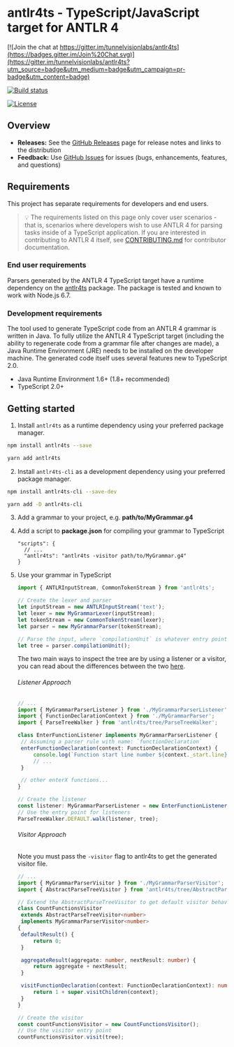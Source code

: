 # antlr4ts - TypeScript/JavaScript target for ANTLR 4

[![Join the chat at https://gitter.im/tunnelvisionlabs/antlr4ts](https://badges.gitter.im/Join%20Chat.svg)](https://gitter.im/tunnelvisionlabs/antlr4ts?utm_source=badge&utm_medium=badge&utm_campaign=pr-badge&utm_content=badge)

[![Build status](https://ci.appveyor.com/api/projects/status/d4gpmnrkfo3tb2t1/branch/master?svg=true)](https://ci.appveyor.com/project/sharwell/antlr4ts/branch/master)

[![License](https://img.shields.io/badge/License-BSD%203--Clause-blue.svg)](./LICENSE)

## Overview

- **Releases:** See the [GitHub Releases](https://github.com/tunnelvisionlabs/antlr4ts/releases) page for release notes and
  links to the distribution
- **Feedback:** Use [GitHub Issues](https://github.com/tunnelvisionlabs/antlr4ts/issues) for issues (bugs, enhancements,
  features, and questions)

## Requirements

This project has separate requirements for developers and end users.

> :bulb: The requirements listed on this page only cover user scenarios - that is, scenarios where developers wish to
> use ANTLR 4 for parsing tasks inside of a TypeScript application. If you are interested in contributing to ANTLR 4
> itself, see [CONTRIBUTING.md](CONTRIBUTING.md) for contributor documentation.

### End user requirements

Parsers generated by the ANTLR 4 TypeScript target have a runtime dependency on the
[antlr4ts](https://www.npmjs.com/package/antlr4ts) package. The package is tested and known to work with Node.js 6.7.

### Development requirements

The tool used to generate TypeScript code from an ANTLR 4 grammar is written in Java. To fully utilize the ANTLR 4
TypeScript target (including the ability to regenerate code from a grammar file after changes are made), a Java Runtime
Environment (JRE) needs to be installed on the developer machine. The generated code itself uses several features new to
TypeScript 2.0.

- Java Runtime Environment 1.6+ (1.8+ recommended)
- TypeScript 2.0+

## Getting started

1. Install `antlr4ts` as a runtime dependency using your preferred package manager.

```bash
npm install antlr4ts --save
```

```bash
yarn add antlr4ts
```

2. Install `antlr4ts-cli` as a development dependency using your preferred package manager.

```bash
npm install antlr4ts-cli --save-dev
```

```bash
yarn add -D antlr4ts-cli
```

3. Add a grammar to your project, e.g. **path/to/MyGrammar.g4**

4. Add a script to **package.json** for compiling your grammar to TypeScript

   ```
   "scripts": {
     // ...
     "antlr4ts": "antlr4ts -visitor path/to/MyGrammar.g4"
   }
   ```

5. Use your grammar in TypeScript

   ```typescript
   import { ANTLRInputStream, CommonTokenStream } from 'antlr4ts';

   // Create the lexer and parser
   let inputStream = new ANTLRInputStream('text');
   let lexer = new MyGrammarLexer(inputStream);
   let tokenStream = new CommonTokenStream(lexer);
   let parser = new MyGrammarParser(tokenStream);

   // Parse the input, where `compilationUnit` is whatever entry point you defined
   let tree = parser.compilationUnit();
   ```

   The two main ways to inspect the tree are by using a listener or a visitor, you can read about the differences between the two [here](https://github.com/antlr/antlr4/blob/master/doc/listeners.md).

   ###### Listener Approach

   ```typescript
   // ...
   import { MyGrammarParserListener } from './MyGrammarParserListener';
   import { FunctionDeclarationContext } from './MyGrammarParser';
   import { ParseTreeWalker } from 'antlr4ts/tree/ParseTreeWalker';

   class EnterFunctionListener implements MyGrammarParserListener {
   	// Assuming a parser rule with name: `functionDeclaration`
   	enterFunctionDeclaration(context: FunctionDeclarationContext) {
   		console.log(`Function start line number ${context._start.line}`);
   		// ...
   	}

   	// other enterX functions...
   }

   // Create the listener
   const listener: MyGrammarParserListener = new EnterFunctionListener();
   // Use the entry point for listeners
   ParseTreeWalker.DEFAULT.walk(listener, tree);
   ```

   ###### Visitor Approach

   Note you must pass the `-visitor` flag to antlr4ts to get the generated visitor file.

   ```typescript
   // ...
   import { MyGrammarParserVisitor } from './MyGrammarParserVisitor';
   import { AbstractParseTreeVisitor } from 'antlr4ts/tree/AbstractParseTreeVisitor';

   // Extend the AbstractParseTreeVisitor to get default visitor behaviour
   class CountFunctionsVisitor
   	extends AbstractParseTreeVisitor<number>
   	implements MyGrammarParserVisitor<number>
   {
   	defaultResult() {
   		return 0;
   	}

   	aggregateResult(aggregate: number, nextResult: number) {
   		return aggregate + nextResult;
   	}

   	visitFunctionDeclaration(context: FunctionDeclarationContext): number {
   		return 1 + super.visitChildren(context);
   	}
   }

   // Create the visitor
   const countFunctionsVisitor = new CountFunctionsVisitor();
   // Use the visitor entry point
   countFunctionsVisitor.visit(tree);
   ```
